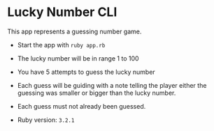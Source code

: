# Lucky Number CLI

This app represents a guessing number game.
- Start the app with `ruby app.rb`
- The lucky number will be in range 1 to 100
- You have 5 attempts to guess the lucky number
- Each guess will be guiding with a note telling the player either the guessing was smaller or bigger than the lucky number.
- Each guess must not already been guessed.

- Ruby version: `3.2.1`
